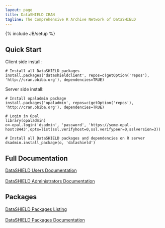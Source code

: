 ```yaml
---
layout: page
title: DataSHIELD CRAN
tagline: The Comprehensive R Archive Network of DataSHIELD
---
```

{% include JB/setup %}

## Quick Start

Client side install:

	# Install all DataSHIELD packages
	install.packages('datashieldclient', repos=c(getOption('repos'), 'http://cran.obiba.org'), dependencies=TRUE)

Server side install:
	
	# Install opaladmin package
	install.packages('opaladmin', repos=c(getOption('repos'), 'http://cran.obiba.org'), dependencies=TRUE)

	# Login in Opal
	library(opaladmin)
	o<-opal.login('dsadmin', 'password', 'https://some-opal-host:8443',opts=list(ssl.verifyhost=0,ssl.verifypeer=0,sslversion=3))

	# Install all DataSHIELD packages and dependencies on R server
	dsadmin.install_package(o, 'datashield')

## Full Documentation

<div class="row-fluid">
  <div class="span6"><a href="http://datashield.github.io/documentation/users.html" class="btn btn-primary">DataSHIELD Users Documentation</a></div>
</div>
<br/>
<div class="row-fluid">
  <div class="span6"><a href="http://datashield.github.io/documentation/administrators.html" class="btn btn-primary">DataSHIELD Administrators Documentation</a></div>
</div>

## Packages

<div class="row-fluid">
  <div class="span6"><a href="https://github.com/datashield/cran/tree/gh-pages/src/contrib" class="btn btn-inverse">DataSHIELD Packages Listing</a></div>
</div>
<br/>
<div class="row-fluid">
  <div class="span6"><a href="web/packages" class="btn btn-inverse">DataSHIELD Packages Documentation</a></div>
</div>
